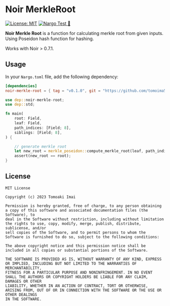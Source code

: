 # Noir MerkleRoot

[![License: MIT](https://img.shields.io/badge/License-MIT-yellow.svg)](https://opensource.org/licenses/MIT) [![Nargo Test 🌌](https://github.com/tomoima525/noir-merkle-root/actions/workflows/test.yml/badge.svg)](https://github.com/tomoima525/noir-merkle-root/actions/workflows/test.yml)

**Noir Merkle Root** is a function for calculating merkle root from given inputs. Using Poseidon hash function for hashing.

Works with Noir > 0.7.1.

## Usage

In your `Nargo.toml` file, add the following dependency:

```toml
[dependencies]
noir-merkle-root = { tag = "v0.1.0", git = "https://github.com/tomoima525/noir-merkle-root" }
```

```rust
use dep::noir-merkle-root;
use dep::std;

fn main(
    root: Field,
    leaf: Field,
    path_indices: [Field; 8],
    siblings: [Field; 8],
) {

    // generate merkle root
    let new_root = merkle_poseidon::compute_merkle_root(leaf, path_indices, siblings);
    assert(new_root == root);
}
```

## License

```
MIT License

Copyright (c) 2023 Tomoaki Imai

Permission is hereby granted, free of charge, to any person obtaining a copy of this software and associated documentation files (the Software), to
deal in the Software without restriction, including without limitation the rights to use, copy, modify, merge, publish, distribute, sublicense, and/or
sell copies of the Software, and to permit persons to whom the Software is furnished to do so, subject to the following conditions:

The above copyright notice and this permission notice shall be included in all copies or substantial portions of the Software.

THE SOFTWARE IS PROVIDED AS IS, WITHOUT WARRANTY OF ANY KIND, EXPRESS OR IMPLIED, INCLUDING BUT NOT LIMITED TO THE WARRANTIES OF MERCHANTABILITY,
FITNESS FOR A PARTICULAR PURPOSE AND NONINFRINGEMENT. IN NO EVENT SHALL THE AUTHORS OR COPYRIGHT HOLDERS BE LIABLE FOR ANY CLAIM, DAMAGES OR OTHER
LIABILITY, WHETHER IN AN ACTION OF CONTRACT, TORT OR OTHERWISE, ARISING FROM, OUT OF OR IN CONNECTION WITH THE SOFTWARE OR THE USE OR OTHER DEALINGS
IN THE SOFTWARE.
```
